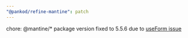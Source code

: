 ```yaml
---
"@pankod/refine-mantine": patch
---
```


chore: @mantine/\* package version fixed to 5.5.6 due to [useForm issue](https://github.com/mantinedev/mantine/pull/2758)
